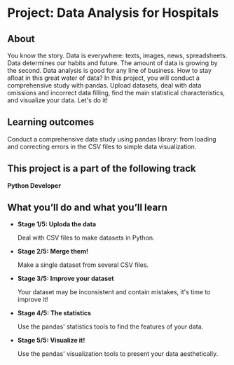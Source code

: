 <h1>Project: Data Analysis for Hospitals</h1>

<h2>About</h2>
<p>You know the story. Data is everywhere: texts, images, news, spreadsheets. Data determines our habits and future. 
The amount of data is growing by the second. Data analysis is good for any line of business. How to stay afloat in this great water of data? 
In this project, you will conduct a comprehensive study with pandas. Upload datasets, deal with data omissions and incorrect data filling, 
find the main statistical characteristics, and visualize your data. Let's do it!</p>

<h2>Learning outcomes</h2>
<p>Conduct a comprehensive data study using pandas library: from loading and correcting errors in the CSV files to simple data visualization.</p>

<h2>This project is a part of the following track</h2>
<p><b>Python Developer</b></p>

<h2>What you’ll do and what you’ll learn</h2>
<ul>
  <li><b>Stage 1/5: Uploda the data</b><p>Deal with CSV files to make datasets in Python.</p></li>
  <li><b>Stage 2/5: Merge them!</b><p>Make a single dataset from several CSV files.</p></li>
  <li><b>Stage 3/5: Improve your dataset</b><p>Your dataset may be inconsistent and contain mistakes, it's time to improve it!</p></li>
  <li><b>Stage 4/5: The statistics</b><p>Use the pandas' statistics tools to find the features of your data.</p></li>
  <li><b>Stage 5/5: Visualize it!</b><p>Use the pandas' visualization tools to present your data aesthetically.</p></li>
</ul>
